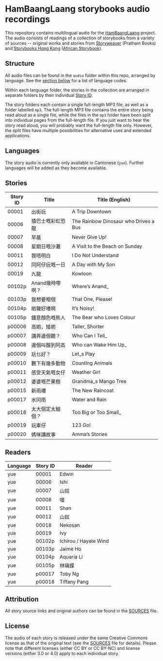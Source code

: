 # HamBaangLaang storybooks audio recordings

This repository contains multilingual audio for the [HamBaangLaang](http://hambaanglaang.hk) project. The audio consists of readings of a collection of storybooks from a variety of sources -- original works and stories from [Storyweaver](https://storyweaver.org.in/) (Pratham Books) and [Storybooks Hong Kong](https://global-asp.github.io/storybooks-hongkong/) ([African Storybook](https://africanstorybook.org/)).

## Structure

All audio files can be found in the `audio` folder within this repo, arranged by language. See the [section below](#languages) for a list of language codes.

Within each language folder, the stories in the collection are arranged in separate folders by their individual [Story ID](#stories).

The story folders each contain a single full-length MP3 file, as well as a folder labelled `mp3`. The full-length MP3 file contains the entire story being read aloud as a single file, while the files in the `mp3` folder have been split into individual pages from the full-length file. If you just want to hear the story read aloud, you will probably want the full-length file only. However, the split files have multiple possibilities for alternative uses and extended applications.

## Languages

The story audio is currently only available in Cantonese (`yue`). Further languages will be added as they become available.

## Stories

Story ID | Title | Title (English)
-------- | ----- | ---------------
00001 | 出街玩 | A Trip Downtown
00006 | 揸巴士嘅彩虹恐龍 | The Rainbow Dinosaur who Drives a Bus
00007 | 早晨 | Never Give Up!
00008 | 星期日嘅沙灘 | A Visit to the Beach on Sunday
00011 | 我唔明白 | I Do Not Understand
00012 | 同阿仔玩嘅一日 | A Day with My Son
00019 | 九龍 | Kowloon
00102p | Anand幾時嚟啊？ | Where’s Anand_
00103p | 我想要嗰個 | That One, Please!
00104p | 啲聲好嘈啊 | It’s Noisy!
00105p | 鍾意顏色嘅熊人 | The Bear who Loves Colour
p00006 | 高啲，矮啲 |  Taller, Shorter
p00007 | 講畀邊個聽？ |  Who Can I Tell_
p00008 | 邊個叫醒到阿高 | Who can Wake Him Up_
p00009 | 玩乜好？ | Let_s Play
p00010 | 數下有幾多動物 | Counting Animals
p00011 | 感受天氣嘅女仔 | Weather Girl
p00012 | 婆婆嘅芒果樹 | Grandma_s Mango Tree
p00015 | 新雨褸 | The New Raincoat
p00017 | 水同雨 | Water and Rain
p00018 | 太大個定太細個？ | Too Big or Too Small_
p00019 | 玩車仔 | 123 Go!
p00020 | 媽咪講故事 | Amma’s Stories

## Readers

Language | Story ID | Reader
-------- | -------- | ------
yue | 00001 | Edwin
yue | 00006 | Ishi
yue | 00007 | 山奴
yue | 00008 | 噹
yue | 00011 | Shan
yue | 00012 | 山奴
yue | 00018 | Nekosan
yue | 00019 | Ivy
yue | 00102p | Ichirou / Hayate Wind
yue | 00103p | Jaime Ho
yue | 00104p | Aquaria Li
yue | 00105p | 林璃蝶
yue | p00017 | Toby Ng
yue | p00018 | Tiffany Pang

## Attribution

All story source links and original authors can be found in the [SOURCES](SOURCES.md) file.

## License

The audio of each story is released under the same Creative Commons license as that of the original text (see the [SOURCES](SOURCES.md) file for details). Please note that different licenses (either CC BY or CC BY-NC) and license versions (either 3.0 or 4.0) apply to each individual story.
